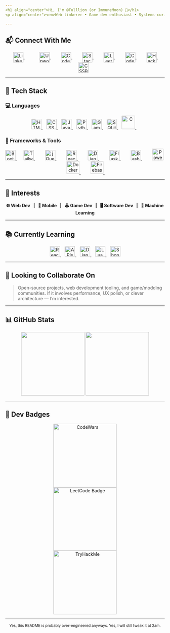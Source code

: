 ```yaml
---
<h1 align="center">Hi, I'm @Fulllion (or ImmuneMoon) 👋</h1>
<p align="center"><em>Web tinkerer • Game dev enthusiast • Systems-curious • Currently trying not to over-engineer this README</em></p>

---
```

  
## 📬 Connect With Me

<p align="center">
  <a href="https://www.linkedin.com/in/in/p-alex-j/" style="margin: 0 25px;">
      <img align="center" alt="LinkedIn" width="32px" src="https://api.iconify.design/logos:linkedin-icon.svg?color=%237000a6" title="LinkedIn"/>
  </a> &nbsp;&nbsp;
  <a href="https://upwork.com/freelancers/~01d85f4c2bb6753670" style="margin: 0 10px;">
      <img align="center" alt="Upwork" width="32px" src="https://api.iconify.design/simple-icons:upwork.svg?color=%2316bd00" title="Upwork"/>
  </a> 
  &nbsp;&nbsp;
  <a href="https://codepen.io/immunemoon" style="margin: 0 10px;">
      <img align="center" alt="Codepen" width="32px" src="https://api.iconify.design/ant-design:codepen-outlined.svg?color=%23f3fff7" title="CodePen (Front-end Playground)"/>
  </a>
  &nbsp;&nbsp;
  <a href="https://stackoverflow.com/users/16596160/immunemoon" style="margin: 0 10px;">
      <img align="center" alt="StackOverflow" width="32px" src="https://api.iconify.design/logos:stackoverflow-icon.svg" title="Stack Overflow (Q&A for developers)"/>
  </a>
  &nbsp;&nbsp;
  <a href="https://leetcode.com/ImmuneMoon/" style="margin: 0 10px;">
      <img align="center" alt="Leetcode" width="32px" src="https://api.iconify.design/cib:leetcode.svg?color=%23ee9100" title="Leetcode (coding challenges platform)"/>
  </a>
  &nbsp;&nbsp;
  <a href="https://www.codewars.com/users/ImmuneMoon" style="margin: 0 10px;">
      <img align="center" alt="CodeWars" width="32px" src="https://api.iconify.design/simple-icons:codewars.svg?color=%23b11300" title="CodeWars (competitive programming)"/>
  </a>
  &nbsp;&nbsp;
  <a href="https://www.hackerrank.com/ImmuneMoon" style="margin: 0 10px;">
      <img align="center" alt="HackerRank" width="32px" src="https://api.iconify.design/simple-icons:hackerrank.svg?color=%2300bb27" title="HackerRank (interview prep and challenges)"/>
  </a>
  &nbsp;&nbsp;
  <a href="https://cssbattle.dev/player/immunemoon" style="margin: 0 10px;">
      <img align="center" alt="CSSBattle" width="32px" src="https://encrypted-tbn0.gstatic.com/images?q=tbn:ANd9GcQBCxgRGerYM474nMdbZlc_-HE048BZXdAMFGCpOApdIA&s" title="CSS Battle (code golf for CSS)"/>
  </a>
</p>

---

## 🧰 Tech Stack

### 💻 Languages
<p align="center" margin="50%,0">
  <a href="https://developer.mozilla.org/en-US/docs/Web/HTML">
    <img src="https://api.iconify.design/vscode-icons:file-type-html.svg" width="32px" alt="HTML" title="HTML (HyperText Markup Language)"/>
  </a> 
  &nbsp;&nbsp;
  <a href="https://developer.mozilla.org/en-US/docs/Web/CSS">
    <img src="https://api.iconify.design/vscode-icons:file-type-css.svg" width="32px" alt="CSS" title="CSS (Cascading Style Sheets)"/>
  </a> 
  &nbsp;&nbsp;
  <a href="https://developer.mozilla.org/en-US/docs/Web/JavaScript">
    <img src="https://api.iconify.design/logos:javascript.svg" width="32px" alt="JavaScript" title="JavaScript (interactive web programming)"/>
  </a> 
  &nbsp;&nbsp;
  <a href="https://docs.python.org/3/">
    <img src="https://api.iconify.design/vscode-icons:file-type-python.svg" width="32px" alt="Python" title="Python (general-purpose programming)"/>
  </a> 
  &nbsp;&nbsp;
  <a href="https://manual.yoyogames.com/">
    <img src="https://api.iconify.design/skill-icons:gamemakerstudio.svg" width="32px" alt="GameMaker Language" title="GameMaker Language (GML)"/>
  </a> 
  &nbsp;&nbsp;
  <a href="https://www.sqlite.org/docs.html">
    <img  src="https://api.iconify.design/file-icons:sqlite.svg?color=%23009eee" width="32px" alt="SQLite" title="SQLite (embedded database engine)"/>
  </a> 
  &nbsp;&nbsp;
  <a href="https://en.cppreference.com/w/c">
    <img src="https://api.iconify.design/mdi:language-c.svg?color=%23004dff" width="42px" alt="C" title="C Programming Language"/>
  </a> 
  &nbsp;&nbsp;
</p>
  
### 🧱 Frameworks & Tools

<p align="center">
  <a href="https://getbootstrap.com/">
    <img src="https://api.iconify.design/logos:bootstrap.svg" width="32px" alt="Bootstrap" title="Bootstrap (CSS framework)"/>
  </a>
  &nbsp;&nbsp;
  <a href="https://tailwindcss.com/" style="margin: 0 10px;">
  <img src="https://api.iconify.design/logos:tailwindcss-icon.svg" width="32px" alt="TailwindCSS" title="Tailwind CSS (utility-first CSS)"/>
  </a>
  &nbsp;&nbsp;
  <a href="https://jquery.com/" style="margin: 0 10px;">
  <img src="https://api.iconify.design/akar-icons:jquery-fill.svg?color=%2300bef5" width="32px" alt="jQuery" title="jQuery (JS library for DOM)"/>
  </a>
  &nbsp;&nbsp;
  <a href="https://react.dev/" style="margin: 0 10px;">
  <img src="https://api.iconify.design/logos:react.svg" width="32px" alt="React" title="React (JavaScript UI library)"/>
  </a>
  &nbsp;&nbsp;
  <a href="https://docs.djangoproject.com/" style="margin: 0 10px;">
  <img src="https://api.iconify.design/vscode-icons:file-type-django.svg?color=%23008aab" width="32px" alt="Django" title="Django (Python web framework)"/>
  </a>
  &nbsp;&nbsp;
  <a href="https://flask.palletsprojects.com/" style="margin: 0 10px;">
  <img src="https://api.iconify.design/bx:bxl-flask.svg?color=%23e9efea" width="32px" alt="Flask" title="Flask (lightweight Python web framework)"/>
  </a>
  &nbsp;&nbsp;
  <a href="https://www.gnu.org/software/bash/" style="margin: 0 10px;">
  <img src="https://api.iconify.design/logos:bash-icon.svg" width="32px" alt="Bash" title="Bash (shell scripting)"/>
  </a>
  &nbsp;&nbsp;
  <a href="https://learn.microsoft.com/en-us/powershell/" style="margin: 0 10px;">
  <img src="https://api.iconify.design/vscode-icons:file-type-powershell.svg" width="36px" alt="Powershell" title="Powershell (shell scripting)"/>
  </a>
  &nbsp;&nbsp;
  <a href="https://www.docker.com/" style="margin: 0 10px;">
  <img src="https://api.iconify.design/logos:docker-icon.svg" width="40px" alt="Docker" title="Docker (containerization platform)"/>
  </a>
  &nbsp;&nbsp;
  <a href="https://firebase.google.com/" style="margin: 0 10px;">
  <img src="https://api.iconify.design/devicon:firebase.svg" width="40px" alt="Firebase" title="Firebase (AI development tool)"/>
  </a>
  &nbsp;&nbsp;
</p>

---

## 🔭 Interests

<b>
  <p align="center">
    🌐 Web Dev &nbsp; | &nbsp;
    📱 Mobile &nbsp; | &nbsp;
    🕹 Game Dev &nbsp; | &nbsp;
    🖥 Software Dev &nbsp; | &nbsp;
    🤖 Machine Learning
  </p>
</b>

</div>

---

<div>
  
  ## 📚 Currently Learning

  <p align="center">
    <a href="https://react.dev/">
      <img src="https://api.iconify.design/logos:react.svg?color=%2376ad8a" width="32px" alt="React" title="React (JavaScript UI library)"/>
    </a>
    &nbsp;&nbsp;
    <a href="https://developer.mozilla.org/en-US/docs/Web/API">
      <img src="https://api.iconify.design/carbon:api-1.svg?color=%23008aab" width="32px" alt="APIs" title="API Integration"/>
    </a>
    &nbsp;&nbsp;
    <a href="https://docs.djangoproject.com/">
      <img src="https://api.iconify.design/vscode-icons:file-type-django.svg?color=%23008aab" width="32px" alt="Django" title="Django (Python web framework)"/>
    </a>
    &nbsp;&nbsp;
    <a href="https://www.lua.org/manual/5.4/">
      <img src="https://api.iconify.design/devicon:lua.svg" width="32px" alt="Lua" title="Lua (lightweight scripting language)"/>
    </a>
    &nbsp;&nbsp;
    <a href="https://www.shopify.com/partners">
      <img src="https://api.iconify.design/logos:shopify.svg" width="32px" alt="Shopify" title="Shopify (Ecommerce ecosystem)"/>
    </a>
  </p>

</div>

---

<div>

## 🤝 Looking to Collaborate On
  
  > Open-source projects, web development tooling, and game/modding communities. If it involves performance, UX polish, or clever architecture — I’m interested.

</div>

---

<div>
  
  ## 📊 GitHub Stats
    
  <p align="center">
    <img src="https://github-readme-stats.vercel.app/api/top-langs/?username=ImmuneMoon&layout=compact&theme=nightowl"  height="200px" />
    <img src="https://github-readme-stats.vercel.app/api?username=ImmuneMoon&show_icons=true&theme=nightowl" height="200px" />
  </p>

</div>

---

<div>

  ## 🏅 Dev Badges
  
  <p align="center">
    <img src="https://www.codewars.com/users/ImmuneMoon/badges/micro" alt="CodeWars" width="200px" />
    <br>
    <img src="https://img.shields.io/badge/dynamic/json?style=for-the-badge&labelColor=black&color=%23ffa116&label=Solved&query=solvedOverTotal&url=https%3A%2F%2Fleetcode-badge.vercel.app%2Fapi%2Fusers%2FImmuneMoon&logo=leetcode&logoColor=yellow" alt="LeetCode Badge" width="200px" />
    <br>
    <img src="https://tryhackme-badges.s3.amazonaws.com/ImmuneMoon.png" alt="TryHackMe" width="200px" />
  </p>
  
</div>

---

<!-- Footer -->
<p align="center">
  <sub>
    Yes, this README is probably over-engineered anyways. Yes, I will still tweak it at 2am.
  </sub>
</p>
